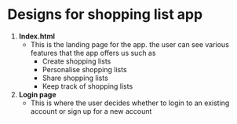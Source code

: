 # Designs for shopping list app



1. <b>Index.html</b>
    * This is the landing page for the app. the user can see various features that the app offers us such as
        - Create shopping lists
        - Personalise shopping lists
        - Share shopping lists
        - Keep track of shopping lists
2. <b>Login page</b>
    * This is where the user decides whether to login to an existing account or sign up for a new account